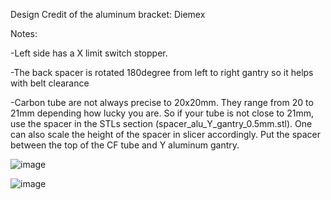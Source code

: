 Design Credit of the aluminum bracket: Diemex 

Notes:
  
  -Left side has a X limit switch stopper.
  
  -The back spacer is rotated 180degree from left to right gantry so it helps with belt clearance
  
  -Carbon tube are not always precise to 20x20mm. They range from 20 to 21mm depending how lucky you are. So if your tube is not close to 21mm, use the spacer in the STLs section (spacer_alu_Y_gantry_0.5mm.stl). One can also scale the height of the spacer in slicer accordingly. Put the spacer between the top of the CF tube and Y aluminum gantry.

![image](https://user-images.githubusercontent.com/37383368/137568894-05afd203-77ee-41b8-8703-34fbbaa381e7.png)

![image](https://user-images.githubusercontent.com/37383368/137568901-97fbfc0f-e6c9-4e18-b27a-8e1d4e58a19a.png)

